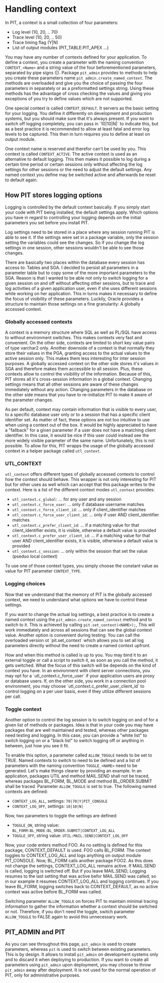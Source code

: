 # Handling context
In PIT, a context is a small collection of four parameters:
- Log level (10, 20, .. 70)
- Trace level (10, 20, .. 50)
- Trace timing flag (Y|N)
- List of output modules (PIT_TABLE:PIT_APEX ...)

You may have any number of contexts defined for your application. To define a context, you create a parameter with the naming convention `CONTEXT_<Name>` and a string value of the four beforementioned parameters, separated by pipe signs (|). Package `pit_admin` provides to methods to help you create these parameters name `pit_admin.create_named_context`. The methods are overloaded and give you the choice of passing the four parameters in separately or as a preformatted settings string. Using these methods has the advantage of cross checking the values and giving you exceptions of you try to define values which are not supported.

One special context is called `CONTEXT_DEFAULT`. It servers as the basic setting for your logging. You define it differently on development and production systems, but you should make sure that it's always present. If you want to switch off logging completely, you can pass in `10|10|N|´ to indicate this, but as a best practice it is recommended to allow at least fatal and error log levels to be captured. This then in turn requires you to define at least on output module.

One context name is reserved and therefor can't be used by you. This context is called `CONTEXT_ACTIVE`. The active context is used as an alternative to default logging. This then makes it possible to log during a certain time period or certain sessions only without affecting the log settings for other sessions or the need to adjust the default settings. Any named context you define may be switched active and afterwards be reset to default again.

## How PIT stores logging options

Logging is controlled by the default context basically. If you simply start your code with PIT being installed, the default settings apply. Which options you have in regard to controlling your logging depends on the initial parameters you set before you install PIT.

Log settings need to be stored in a place where any session running PIT is able to see it. If the settings were set in a package variable, only the session setting the variables could see the changes. So if you change the log settings in one session, other sessions wouldn't be able to see those changes.

There are basically two places within the database every session has access to: Tables and SGA. I decided to persist all parameters in a parameter table but to copy some of the more important parameters to the SGA. Reason is that I wanted to be able not only to switch logging for a given session on and off without affecting other sessions, but to trace and log activities of a given application user, even if she uses different sessions while working on her application. This in turns makes it necessary to define the focus of visibility of these parameters. Luckily, Oracle provides a structure to maintain those settings on a fine granularity: A globally accessed context.

### Globally accessed contexts

A context is a memory structure where SQL as well as PL/SQL have access to without environment switches. This makes contexts very fast and convenient. On the other side, contexts are limited to short key value pairs of type varchar2 only. Another downside of a context is that normally they store their values in the PGA, granting access to the actual values to the active session only. This makes them less interesting for inter session purposes. A globally accessed context on the other side stores it's values in SGA and therefore makes them accessible to all session. Plus, these contexts allow to control the visibility of the information. Because of this, PIT stores all it's cross-session information in a global context. Changing settings means that all other sessions are aware of these changes immediately without any action. Changing parameters in the database on the other side means that you have to re-initialize PIT to make it aware of the parameter changes.

As per default, context may contain information that is visible to every user, to a specific database user only or to a session that has a specific client identifier set. As matter of fact, these options are not too intuitive to use when using a context out of the box. It would be highly appreciated to have a "fallback" for a given parameter if a user does not have a matching client identifier. In this case, it would be nice if this user could instead see the more widely visible parameter of the same name. Unfortunately, this is not possible. To allow for this, PIT wrapps the usage of the globally accessed context in a helper package called `utl_context`.

### UTL_CONTEXT
`utl_context` offers different types of globally accessed contexts to control how the context should behave. This wrapper is not only interesting for PIT but for other uses as well which can accept that this package writes to the context. Here is a list of the different context modes `utl_context` provides:
- `utl_context.c_global`: ... for any user and any session
- `utl_context.c_force_user`: ... only if database username matches
- `utl_context.c_force_client_id`: ... only if client_identifier matches
- `utl_context.c_force_user_client_id`: ... only if user AND client_identifier matches
- `utl_context.c_prefer_client_id`: ... if a matching value for that client_identifier exists, it is visible, otherwise a default value is provided
- `utl_context.c_prefer_user_client_id`: ... if a matching value for that user AND client_identifier exists, it is visible, otherwise a default value is provided
- `utl_context.c_session`: ... only within the session that set the value (pseduo local context)

To use one of those context types, you simply choose the constant value as value for PIT parameter `CONTEXT_TYPE`.

### Logging choices
Now that we understand that the memory of PIT is the globally accessed context, we need to understand what options we have to control these settings.

If you want to change the actual log settings, a best practice is to create a named context using the `pit_admin.create_named_context` method and to switch to it. This is achieved by calling `pit.set_context(<NAME>);`, This will work immediately and across all sessions that can see the global context value. Another option is convenient during testing: You can call the overloaded version ot ´pit.set_context` which allows you to set all log parameters directly without the need to create a named context upfront.

How and when this method is called is up to you. You may bind it to an external toggle or call a script to switch it, as soon as you call the method, it gets switched. What the focus of this switch will be depends on the kind of context you have. In an environment with client server connections, you may opt for a ´utl_context.c_force_user´ if your application users are proxy or database users. If, on the other side, you work in a connection pool environment, you may choose ´utl_context.c_prefer_user_client_id` to control logging on a per user basis, even if they utilize different sessions per call.

### Toggle context
Another option to control the log session is to switch logging on and of for a given list of methods or packages. Idea is that in your code you may have packages that are well maintained and tested, whereas other packages need testing and logging. In this case, you can provide a "white list" to switch logging on or a "black list" to switch logging off or anything in between, just how you see it fit.

To enable this option, a parameter called `ALLOW_TOGGLE` needs to be set to TRUE. Named contexts to switch to need to be defined and a list of parameters with the naming convention `TOGGLE_<NAME>` need to be generated. Let's make things clearer by providing an example. In an application, packages UTIL and method MAIL.SEND shall not be traced, whereas packages BL_FORM, BL_MODE and method BL_ORDER.SUBMIT shall be traced. Parameter `ALLOW_TOGGLE` is set to true. The following named contexts are defined:

- `CONTEXT_LOG_ALL`, settings: `70|70|Y|PIT_CONSOLE`
- `CONTEXT_LOG_OFF`, settings: `10|10|N|`

Now, two parameters to toggle the settings are defined:

- `TOGGLE_ON`, string value: `BL_FORM:BL_MODE:BL_ORDER.SUBMIT|CONTEXT_LOG_ALL`
- `TOGGLE_OFF`, string value: `UTIL:MAIL.SEND|CONTEXT_LOG_OFF`

Now, your code enters method FOO. As no setting is defined for this package, CONTEXT_DEFAULT is used. FOO calls BL_FORM. The context toggles to CONTEXT_LOG_ALL and logs anything on output module PIT_CONSOLE. Now, BL_FORM calls another package FOO2. As this does not change the settings, CONTEXT_LOG_ALL remains active. If MAIL.SEND is called, logging is switched off. But if you leave MAIL.SEND, Logging resumes to the last setting that was active befor MAIL.SEND was called, so in our example it resumes CONTEXT_LOG_ALL and logging continues. If you leave BL_FORM, logging switches back to CONTEXT_DEFAULT, as no active context was active before BL_FORM was called.

Switching parameter `ALLOW_TOGGLE` on forces PIT to maintain minimal tracing information to gather the information whether a context should be switched or not. Therefore, if you don't need the toggle, switch parameter `ALLOW_TOGGLE` to FALSE again to avoid this unnecessary work.

## PIT_ADMIN and PIT
As you can see throughout this page, `pit_admin` is used to create parameters, whereas `pit` is used to switch between existing parameters. This is by design. It allows to install `pit_admin` on development systems only and to discard it when deploying to production. If you want to create all parameters using `pit_admin` upon deployment, you may choose to throw `pit_admin` away after deployment. It is not used for the normal operation of PIT, only for administrative purposes.

